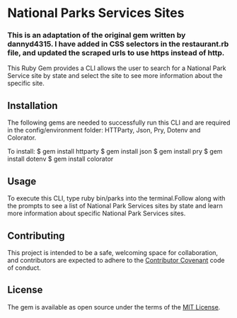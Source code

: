 # National Parks Services Sites
### This is an adaptation of the original gem written by dannyd4315. I have added in CSS selectors in the restaurant.rb file, and updated the scraped urls to use https instead of http. 

This Ruby Gem provides a CLI allows the user to search for a National Park Service site by state and select the site to see more information about the specific site.

## Installation
The following gems are needed to successfully run this CLI and are required in the config/environment folder: HTTParty, Json, Pry, Dotenv and Colorator.

To install:
    $ gem install httparty
    $ gem install json
    $ gem install pry
    $ gem install dotenv
    $ gem install colorator

## Usage
To execute this CLI, type ruby bin/parks into the terminal.Follow along with the prompts to see a list of National Park Services sites by state and learn more information about specific National Park Services sites.

## Contributing

This project is intended to be a safe, welcoming space for collaboration, and contributors are expected to adhere to the [Contributor Covenant](contributor-covenant.org) code of conduct.


## License

The gem is available as open source under the terms of the [MIT License](http://opensource.org/licenses/MIT).
